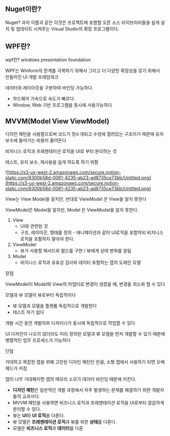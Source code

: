 ## Nuget이란?

Nuget? 과자 이름과 같은 이것은 프로젝트에 포함할 오픈 소스 라이브러리들을 쉽게 설치 및 업데이트 시켜주는 Visual Studio의 확장 프로그램이다. 



## WPF란?



wpf란? windows presentation foundation

WPF는 Winform의 한계를 극복하기 위해서 그리고 더 다양한 확장성을 갖기 위해서 만들어진 UI 개발 프레임워크

데이터와 레이아웃을 구분하여 바인딩 가능하다.

- 하드웨어 가속으로 속도가 빠르다.
- Window, Web 기반 프로그램을 동시에 사용가능하다







## MVVM(Model View ViewModel)

디자인 패턴을 사용함으로써 코드가 정ㅌ개되고 수정에 열려있는 구조이기 때문에 유지보수에 들어가는 비용이 줄어든다

비지니스 로직과 프레젠테이션 로직을 UI로 부터 분리하는 것

테스트, 유지 보수, 재사용을 쉽게 하도록 하기 위함

![https://s3-us-west-2.amazonaws.com/secure.notion-static.com/6300b58d-0061-4235-ab23-ad8735ce73bb/Untitled.png](https://s3-us-west-2.amazonaws.com/secure.notion-static.com/6300b58d-0061-4235-ab23-ad8735ce73bb/Untitled.png)

View는  View Model을 알지만, 반대로 ViewModel 은 View을 알지 못한다

ViewModel은  Model을 알지만, Model 은 ViewModel을 알지 못한다.

1. View
   - UI와 관련된 것
   - 구조, 레이아웃, 형태를 정의  - 애니메이션과 같이 UI로직을 포함하되 비지니스 로직을 포함하지 말아야 한다.
2. ViewModel
   - 뷰가 사용할 메서드와 필드를 구현 / 뷰에게 상태 변화를 알림
3. Model
   - 비지니스 로직과 유효성 검사와 데이터 포함하는 앱의 도메인 모델

장점

ViewModel이 Model와 View의 어댑터로 변경이 생겼을 때, 변경을 최소화 할 수 있다

모델과 뷰 모델이 뷰로부터 독립적이다

- 뷰 모델과 모델을 플랫폼 독립적으로 개발한다
- 테스트 하기 쉽다

개발 시간 동안 개발자와 디자이너가 동시에 독립적으로 작업할 수 있다

UI 다자인이 나오지 않더라도 미리 정의된 모델과 뷰 모델을 먼저 개발할 수 있기 때문에 병렬적인 업무 프로세스가 가능하다

단점

거대하고 복잡한 앱을 위해 고안된 디자인 패턴인 만큼, 소형 앱에서 사용하기 되면 오베헤드가 커짐

앱이 너무 거대해지면  앱의 메모리 소모가 데이터 바인딩 때문에 커진다.

- **디자인 패턴**은 일반적인 개발 과정에서 자주 발생하는 문제를 해결하기 위한 개발자들의 교과서다.
- MVVM 패턴을 사용하면 비즈니스 로직과 프레젠테이션 로직을 UI로부터 깔끔하게 분리할 수 있다.
- 뷰는 **UI**와 **UI 로직**을 다룬다.
- 뷰 모델은 **프레젠테이션 로직**과 뷰를 위한 **상태**를 다룬다.
- 모델은 **비즈니스 로직**과 **데이터**를 다룬